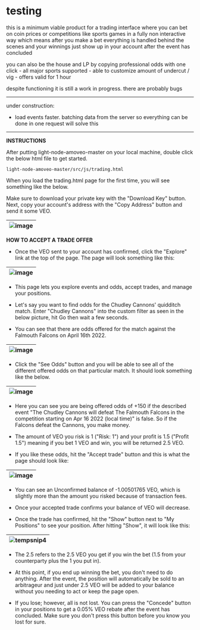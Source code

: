 # testing

this is a minimum viable product for a trading interface where you can bet on coin prices or competitions like sports games in a fully non interactive way which means after you make a bet everything is handled behind the scenes and your winnings just show up in your account after the event has concluded

you can also be the house and LP by copying professional odds with one click
            - all major sports supported
            - able to customize amount of undercut / vig
            - offers valid for 1 hour

despite functioning it is still a work in progress. there are probably bugs

------------------------------------------------------------------------------------------------------------------------------------------

under construction:

- load events faster. batching data from the server so everything can be done in one request will solve this


------------------------------------------------------------------------------------------------------------------------------------------

**INSTRUCTIONS**

After putting light-node-amoveo-master on your local machine, double click the below html file to get started.

    light-node-amoveo-master/src/js/trading.html

When you load the trading.html page for the first time, you will see something like the below.

Make sure to download your private key with the "Download Key" button. Next, copy your account's address with the "Copy Address" button and send it some VEO.

| ![image](https://user-images.githubusercontent.com/99594388/163622332-2786b1b6-5a29-46eb-923f-fcce9a51acb0.png) |
| ------ |

**HOW TO ACCEPT A TRADE OFFER**

  - Once the VEO sent to your account has confirmed, click the "Explore" link at the top of the page. The page will look something like this:

| ![image](https://user-images.githubusercontent.com/99594388/163634704-298ca635-ce0d-441b-b8a0-306f5eddcb76.png) |
| ------ |
  - This page lets you explore events and odds, accept trades, and manage your positions.

  - Let's say you want to find odds for the Chudley Cannons' quidditch match. Enter "Chudley Cannons" into the custom filter as seen in the below picture, hit Go then wait a few seconds.

  - You can see that there are odds offered for the match against the Falmouth Falcons on April 16th 2022.

| ![image](https://user-images.githubusercontent.com/99594388/163635643-717051db-4dd1-4cd2-8e07-63bf43294557.png) |
| ------ |
  - Click the "See Odds" button and you will be able to see all of the different offered odds on that particular match. It should look something like the below.

| ![image](https://user-images.githubusercontent.com/99594388/163636067-9d06466c-62e2-4854-a65a-59230b838247.png) |
| ------ |
  - Here you can see you are being offered odds of +150 if the described event "The Chudley Cannons will defeat The Falmouth Falcons in the competition starting on Apr 16 2022 (local time)" is false. So if the Falcons defeat the Cannons, you make money.

  - The amount of VEO you risk is 1 ("Risk: 1") and your profit is 1.5 ("Profit 1.5") meaning if you bet 1 VEO and win, you will be returned 2.5 VEO.

  - If you like these odds, hit the "Accept trade" button and this is what the page should look like:

| ![image](https://user-images.githubusercontent.com/99594388/163640758-5d34f418-3eb9-45b6-b606-58c8ef703735.png) |
| ------ |

  - You can see an Unconfirmed balance of -1.00501765 VEO, which is slightly more than the amount you risked because of transaction fees.

  - Once your accepted trade confirms your balance of VEO will decrease.

  - Once the trade has confirmed, hit the "Show" button next to "My Positions" to see your position. After hitting "Show", it will look like this:

| ![tempsnip4](https://user-images.githubusercontent.com/99594388/163648508-27ba2599-6dde-4d89-abce-e95358042b09.png) |
| ------ |

  - The 2.5 refers to the 2.5 VEO you get if you win the bet (1.5 from your counterparty plus the 1 you put in).

  - At this point, if you end up winning the bet, you don't need to do anything. After the event, the position will automatically be sold to an arbitrageur and just under 2.5 VEO will be added to your balance without you needing to act or keep the page open.

  - If you lose; however, all is not lost. You can press the "Concede" button in your positions to get a 0.05% VEO rebate after the event has concluded. Make sure you don't press this button before you know you lost for sure.

